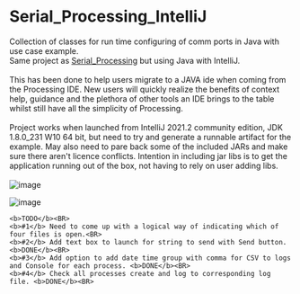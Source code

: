 # Serial_Processing_IntelliJ
Collection of classes for run time configuring of comm ports in Java with use case example.
<BR> 
Same project as [Serial_Processing](https://github.com/myupctoys/Serial_Processing) but using Java with IntelliJ.<BR>
<BR>
This has been done to help users migrate to a JAVA ide when coming from the Processing IDE. New users will quickly realize the benefits of context help, guidance and the plethora of other tools an IDE brings to the table whilst still have all the simplicity of Processing.<BR><BR>
Project works when launched from IntelliJ 2021.2 community edition, JDK 1.8.0_231 W10 64 bit, but need to try and generate a runnable artifact for the example. May also need to pare back some of the included JARs and make sure there aren't licence conflicts. Intention in including jar libs is to get the application running out of the box, not having to rely on user adding libs.<BR><BR>
![image](https://user-images.githubusercontent.com/5317221/171067388-ea3ec80c-bba8-4c0b-b82e-c53428359993.png)
    
![image](https://user-images.githubusercontent.com/5317221/171067419-eed3aa27-2b9f-4278-9b56-7c33f6745f57.png)

    <b>TODO</b><BR>
    <b>#1</b> Need to come up with a logical way of indicating which of four files is open.<BR>
    <b>#2</b> Add text box to launch for string to send with Send button. <b>DONE</b><BR>
    <b>#3</b> Add option to add date time group with comma for CSV to logs and Console for each process. <b>DONE</b><BR>
    <b>#4</b> Check all processes create and log to corresponding log file. <b>DONE</b><BR>
